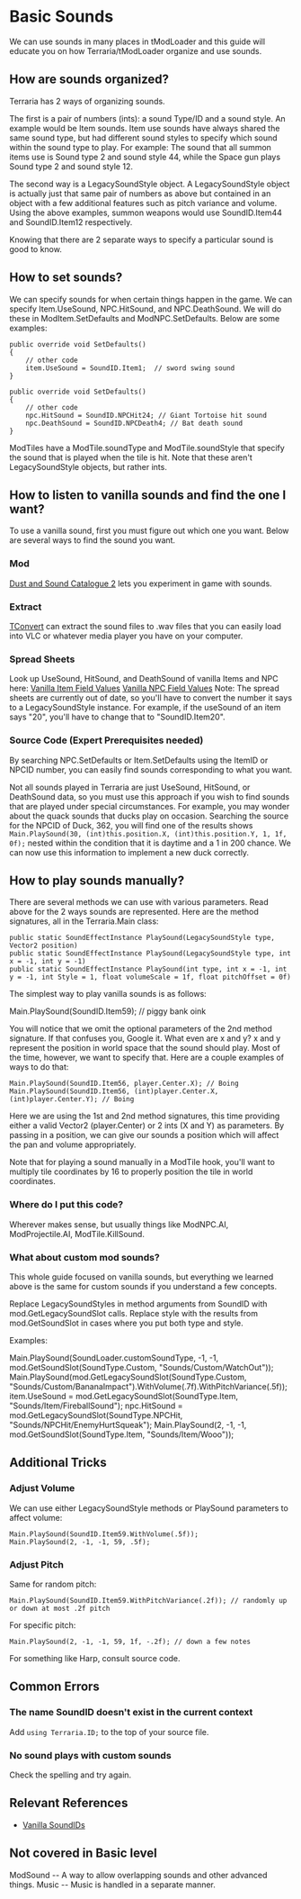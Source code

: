# Basic Sounds
We can use sounds in many places in tModLoader and this guide will educate you on how Terraria/tModLoader organize and use sounds.

## How are sounds organized?
Terraria has 2 ways of organizing sounds. 

The first is a pair of numbers (ints): a sound Type/ID and a sound style. An example would be Item sounds. Item use sounds have always shared the same sound type, but had different sound styles to specify which sound within the sound type to play. For example: The sound that all summon items use is Sound type 2 and sound style 44, while the Space gun plays Sound type 2 and sound style 12. 

The second way is a LegacySoundStyle object. A LegacySoundStyle object is actually just that same pair of numbers as above but contained in an object with a few additional features such as pitch variance and volume. Using the above examples, summon weapons would use SoundID.Item44 and SoundID.Item12 respectively. 

Knowing that there are 2 separate ways to specify a particular sound is good to know.

## How to set sounds?

We can specify sounds for when certain things happen in the game. We can specify Item.UseSound, NPC.HitSound, and NPC.DeathSound. We will do these in ModItem.SetDefaults and ModNPC.SetDefaults. Below are some examples:

    public override void SetDefaults()
    {
        // other code
        item.UseSound = SoundID.Item1;  // sword swing sound
    }

    public override void SetDefaults()
    {
        // other code
        npc.HitSound = SoundID.NPCHit24; // Giant Tortoise hit sound
        npc.DeathSound = SoundID.NPCDeath4; // Bat death sound
    }

ModTiles have a ModTile.soundType and ModTile.soundStyle that specify the sound that is played when the tile is hit. Note that these aren't LegacySoundStyle objects, but rather ints. 

## How to listen to vanilla sounds and find the one I want?
To use a vanilla sound, first you must figure out which one you want. Below are several ways to find the sound you want.

### Mod
[Dust and Sound Catalogue 2](https://forums.terraria.org/index.php?threads/dust-and-sound-catalogue-2.42370/) lets you experiment in game with sounds.

### Extract
[TConvert](https://forums.terraria.org/index.php?threads/tconvert-extract-content-files-and-convert-them-back.61706/) can extract the sound files to .wav files that you can easily load into VLC or whatever media player you have on your computer.

### Spread Sheets
Look up UseSound, HitSound, and DeathSound of vanilla Items and NPC here:
[Vanilla Item Field Values](https://github.com/blushiemagic/tModLoader/wiki/Vanilla-Item-Field-Values)
[Vanilla NPC Field Values](https://github.com/blushiemagic/tModLoader/wiki/Vanilla-NPC-Field-Values)
Note: The spread sheets are currently out of date, so you'll have to convert the number it says to a LegacySoundStyle instance. For example, if the useSound of an item says "20", you'll have to change that to "SoundID.Item20".

### Source Code (Expert Prerequisites needed)
By searching NPC.SetDefaults or Item.SetDefaults using the ItemID or NPCID number, you can easily find sounds corresponding to what you want.

Not all sounds played in Terraria are just UseSound, HitSound, or DeathSound data, so you must use this approach if you wish to find sounds that are played under special circumstances. For example, you may wonder about the quack sounds that ducks play on occasion. Searching the source for the NPCID of Duck, 362, you will find one of the results shows `Main.PlaySound(30, (int)this.position.X, (int)this.position.Y, 1, 1f, 0f);` nested within the condition that it is daytime and a 1 in 200 chance. We can now use this information to implement a new duck correctly.

## How to play sounds manually?
There are several methods we can use with various parameters. Read above for the 2 ways sounds are represented. Here are the method signatures, all in the Terraria.Main class:

    public static SoundEffectInstance PlaySound(LegacySoundStyle type, Vector2 position)
    public static SoundEffectInstance PlaySound(LegacySoundStyle type, int x = -1, int y = -1)
    public static SoundEffectInstance PlaySound(int type, int x = -1, int y = -1, int Style = 1, float volumeScale = 1f, float pitchOffset = 0f)

The simplest way to play vanilla sounds is as follows:

   Main.PlaySound(SoundID.Item59); // piggy bank oink

You will notice that we omit the optional parameters of the 2nd method signature. If that confuses you, Google it. What even are x and y? x and y represent the position in world space that the sound should play. Most of the time, however, we want to specify that. Here are a couple examples of ways to do that:

    Main.PlaySound(SoundID.Item56, player.Center.X); // Boing
    Main.PlaySound(SoundID.Item56, (int)player.Center.X, (int)player.Center.Y); // Boing

Here we are using the 1st and 2nd method signatures, this time providing either a valid Vector2 (player.Center) or 2 ints (X and Y) as parameters. By passing in a position, we can give our sounds a position which will affect the pan and volume appropriately.

Note that for playing a sound manually in a ModTile hook, you'll want to multiply tile coordinates by 16 to properly position the tile in world coordinates.

### Where do I put this code?
Wherever makes sense, but usually things like ModNPC.AI, ModProjectile.AI, ModTile.KillSound.

### What about custom mod sounds?
This whole guide focused on vanilla sounds, but everything we learned above is the same for custom sounds if you understand a few concepts.

Replace LegacySoundStyles in method arguments from SoundID with mod.GetLegacySoundSlot calls.
Replace style with the results from mod.GetSoundSlot in cases where you put both type and style.

Examples:

   Main.PlaySound(SoundLoader.customSoundType, -1, -1, mod.GetSoundSlot(SoundType.Custom, "Sounds/Custom/WatchOut"));
   Main.PlaySound(mod.GetLegacySoundSlot(SoundType.Custom, "Sounds/Custom/BananaImpact").WithVolume(.7f).WithPitchVariance(.5f));
   item.UseSound = mod.GetLegacySoundSlot(SoundType.Item, "Sounds/Item/FireballSound");
   npc.HitSound = mod.GetLegacySoundSlot(SoundType.NPCHit, "Sounds/NPCHit/EnemyHurtSqueak");
   Main.PlaySound(2, -1, -1, mod.GetSoundSlot(SoundType.Item, "Sounds/Item/Wooo"));

## Additional Tricks

### Adjust Volume
We can use either LegacySoundStyle methods or PlaySound parameters to affect volume:
    
    Main.PlaySound(SoundID.Item59.WithVolume(.5f));
    Main.PlaySound(2, -1, -1, 59, .5f);
### Adjust Pitch
Same for random pitch:

    Main.PlaySound(SoundID.Item59.WithPitchVariance(.2f)); // randomly up or down at most .2f pitch
For specific pitch:
    
    Main.PlaySound(2, -1, -1, 59, 1f, -.2f); // down a few notes
For something like Harp, consult source code.

## Common Errors
### The name SoundID doesn't exist in the current context
Add `using Terraria.ID;` to the top of your source file.
### No sound plays with custom sounds
Check the spelling and try again.

## Relevant References
* [Vanilla SoundIDs](https://github.com/blushiemagic/tModLoader/wiki/Vanilla-Sound-IDs)

## Not covered in Basic level
ModSound -- A way to allow overlapping sounds and other advanced things.
Music -- Music is handled in a separate manner.